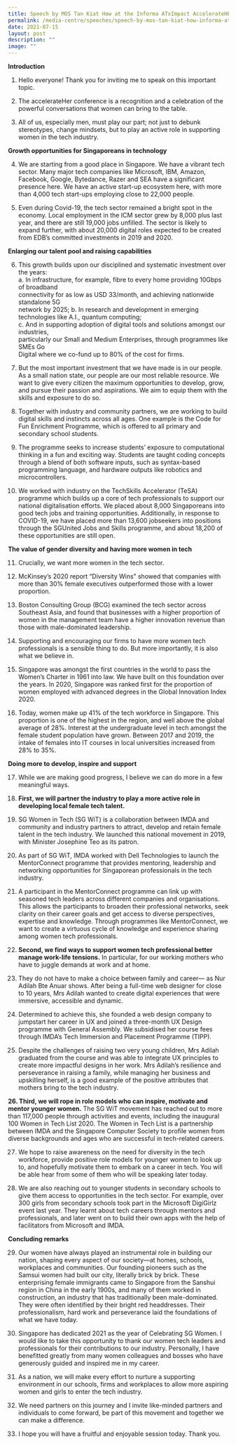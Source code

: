 ```yaml
---
title: Speech by MOS Tan Kiat How at the Informa ATxImpact AccelerateHER Asia Event
permalink: /media-centre/speeches/speech-by-mos-tan-kiat-how-informa-atximpact-accelerateher-asia-event/
date: 2021-07-15
layout: post
description: ""
image: ""
---
```

**Introduction**

1. Hello everyone! Thank you for inviting me to speak on this important topic.  
  
2. The accelerateHer conference is a recognition and a celebration of the powerful conversations that women can bring to the table.  
  
3. All of us, especially men, must play our part; not just to debunk stereotypes, change mindsets, but to play an active role in supporting women in the tech industry.  
  
**Growth opportunities for Singaporeans in technology**  
  
4. We are starting from a good place in Singapore. We have a vibrant tech sector. Many major tech companies like Microsoft, IBM, Amazon, Facebook, Google, Bytedance, Razer and SEA have a significant presence here. We have an active start-up ecosystem here, with more than 4,000 tech start-ups employing close to 22,000 people.  
  
5. Even during Covid-19, the tech sector remained a bright spot in the economy. Local employment in the ICM sector grew by 8,000 plus last year, and there are still 19,000 jobs unfilled. The sector is likely to expand further, with about 20,000 digital roles expected to be created from EDB’s committed investments in 2019 and 2020.  
  
**Enlarging our talent pool and raising capabilities**

6. This growth builds upon our disciplined and systematic investment over the years:  
a. In infrastructure, for example, fibre to every home providing 10Gbps of broadband  
connectivity for as low as USD 33/month, and achieving nationwide standalone 5G  
network by 2025; b. In research and development in emerging technologies like A.I., quantum computing;  
c. And in supporting adoption of digital tools and solutions amongst our industries,  
particularly our Small and Medium Enterprises, through programmes like SMEs Go  
Digital where we co-fund up to 80% of the cost for firms.  
  
7. But the most important investment that we have made is in our people. As a small nation state, our people are our most reliable resource. We want to give every citizen the maximum opportunities to develop, grow, and pursue their passion and aspirations. We aim to equip them with the skills and exposure to do so.  
  
8. Together with industry and community partners, we are working to build digital skills and instincts across all ages. One example is the Code for Fun Enrichment Programme, which is offered to all primary and secondary school students.  
  
9. The programme seeks to increase students’ exposure to computational thinking in a fun and exciting way. Students are taught coding concepts through a blend of both software inputs, such as syntax-based programming language, and hardware outputs like robotics and microcontrollers.  
  
10. We worked with industry on the TechSkills Accelerator (TeSA) programme which builds up a core of tech professionals to support our national digitalisation efforts. We placed about 8,000 Singaporeans into good tech jobs and training opportunities. Additionally, in response to COVID-19, we have placed more than 13,600 jobseekers into positions through the SGUnited Jobs and Skills programme, and about 18,200 of these opportunities are still open.  
  
**The value of gender diversity and having more women in tech**  
  
11. Crucially, we want more women in the tech sector.  
  
12. McKinsey’s 2020 report “Diversity Wins” showed that companies with more than 30% female executives outperformed those with a lower proportion.  
  
13. Boston Consulting Group (BCG) examined the tech sector across Southeast Asia, and found that businesses with a higher proportion of women in the management team have a higher innovation revenue than those with male-dominated leadership.  
  
14. Supporting and encouraging our firms to have more women tech professionals is a sensible thing to do. But more importantly, it is also what we believe in.  
  
15. Singapore was amongst the first countries in the world to pass the Women’s Charter in 1961 into law. We have built on this foundation over the years. In 2020, Singapore was ranked first for the proportion of women employed with advanced degrees in the Global Innovation Index 2020.  
  
16. Today, women make up 41% of the tech workforce in Singapore. This proportion is one of the highest in the region, and well above the global average of 28%. Interest at the undergraduate level in tech amongst the female student population have grown. Between 2017 and 2019, the intake of females into IT courses in local universities increased from 28% to 35%.  
  
**Doing more to develop, inspire and support**  
  
17. While we are making good progress, I believe we can do more in a few meaningful ways.  
  
18. **First, we will partner the industry to play a more active role in developing local female tech talent.**  
  
19. SG Women in Tech (SG WiT) is a collaboration between IMDA and community and industry partners to attract, develop and retain female talent in the tech industry. We launched this national movement in 2019, with Minister Josephine Teo as its patron.  
  
20. As part of SG WiT, IMDA worked with Dell Technologies to launch the MentorConnect programme that provides mentoring, leadership and networking opportunities for Singaporean professionals in the tech industry.  
  
21. A participant in the MentorConnect programme can link up with seasoned tech leaders across different companies and organisations. This allows the participants to broaden their professional networks, seek clarity on their career goals and get access to diverse perspectives, expertise and knowledge. Through programmes like MentorConnect, we want to create a virtuous cycle of knowledge and experience sharing among women tech professionals.  
  
22. **Second, we find ways to support women tech professional better manage work-life tensions.** In particular, for our working mothers who have to juggle demands at work and at home.  
  
23. They do not have to make a choice between family and career— as Nur Adilah Bte Anuar shows. After being a full-time web designer for close to 10 years, Mrs Adilah wanted to create digital experiences that were immersive, accessible and dynamic.  
  
24. Determined to achieve this, she founded a web design company to jumpstart her career in UX and joined a three-month UX Design programme with General Assembly. We subsidised her course fees through IMDA’s Tech Immersion and Placement Programme (TIPP).  
  
25. Despite the challenges of raising two very young children, Mrs Adilah graduated from the course and was able to integrate UX principles to create more impactful designs in her work. Mrs Adilah’s resilience and perseverance in raising a family, while managing her business and upskilling herself, is a good example of the positive attributes that mothers bring to the tech industry.  

**26. Third, we will rope in role models who can inspire, motivate and mentor younger women.** The SG WiT movement has reached out to more than 117,000 people through activities and events, including the inaugural 100 Women in Tech List 2020. The Women in Tech List is a partnership between IMDA and the Singapore Computer Society to profile women from diverse backgrounds and ages who are successful in tech-related careers.  
  
27. We hope to raise awareness on the need for diversity in the tech workforce, provide positive role models for younger women to look up to, and hopefully motivate them to embark on a career in tech. You will be able hear from some of them who will be speaking later today.  
  
28. We are also reaching out to younger students in secondary schools to give them access to opportunities in the tech sector. For example, over 300 girls from secondary schools took part in the Microsoft DigiGirlz event last year. They learnt about tech careers through mentors and professionals, and later went on to build their own apps with the help of facilitators from Microsoft and IMDA.  
  
**Concluding remarks**  
  
29. Our women have always played an instrumental role in building our nation, shaping every aspect of our society—at homes, schools, workplaces and communities. Our founding pioneers such as the Samsui women had built our city, literally brick by brick. These enterprising female immigrants came to Singapore from the Sanshui region in China in the early 1900s, and many of them worked in construction, an industry that has traditionally been male-dominated. They were often identified by their bright red headdresses. Their professionalism, hard work and perseverance laid the foundations of what we have today.  
  
30. Singapore has dedicated 2021 as the year of Celebrating SG Women. I would like to take this opportunity to thank our women tech leaders and professionals for their contributions to our industry. Personally, I have benefitted greatly from many women colleagues and bosses who have generously guided and inspired me in my career.  
  
31. As a nation, we will make every effort to nurture a supporting environment in our schools, firms and workplaces to allow more aspiring women and girls to enter the tech industry.  
  
32. We need partners on this journey and I invite like-minded partners and individuals to come forward, be part of this movement and together we can make a difference.  
  
33. I hope you will have a fruitful and enjoyable session today. Thank you.